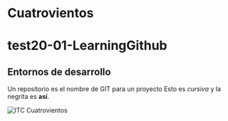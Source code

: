 Cuatrovientos
=============

# test20-01-LearningGithub
## Entornos de desarrollo
Un repositorio es el nombre de GIT para un proyecto
Esto es _cursiva_ y la negrita es **así**.

![ITC Cuatrovientos](https://pbs.twimg.com/profile_images/1105006546919047168/v5xrI4oS.png)

